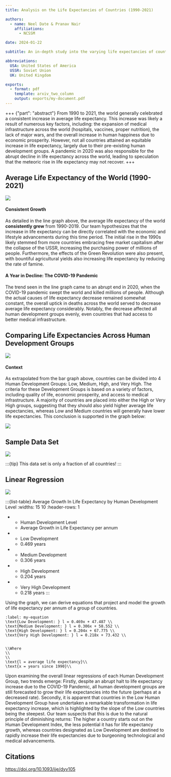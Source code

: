```yaml
---
title: Analysis on the Life Expectancies of Countries (1990-2021)

authors:
  - name: Neel Date & Pranav Nair
    affiliations:
      - NCSSM

date: 2024-01-22

subtitle: An in-depth study into the varying life expectancies of countries from 1990 to 2021

abbreviations:
  USA: United States of America
  USSR: Soviet Union
  UK: United Kingdom

exports:
  - format: pdf
    template: arxiv_two_column
    output: exports/my-document.pdf
---
```


+++ {"part": "abstract"}
From 1990 to 2021, the world generally celebrated a consistent increase in average life expectancy. This increase was likely a result of numerous key factors, including: the expansion of medical infrastructure across the world (hospitals, vaccines, proper nutrition), the lack of major wars, and the overall increase in human happiness due to economic prosperity. However, not all countries attained an equitable increase in life expectancy, largely due to their pre-existing human development groups. A pandemic in 2020 was also responsible for the abrupt decline in life expectancy across the world, leading to speculation that the meteoric rise in life expectancy may not recover.
+++

## Average Life Expectancy of the World (1990-2021)

![](#LifeExpectancy)

#### Consistent Growth
As detailed in the line graph above, the average life expectancy of the world **consistently grew** from 1990-2019. Our team hypothesizes that the increase in life expectancy can be directly correlated with the economic and lifestyle advancements during this time period. The initial rise in the 1990s likely stemmed from more countries embracing free market capitalism after the collapse of the USSR, increasing the purchasing power of millions of people. Furthermore, the effects of the Green Revolution were also present, with bountiful agricultural yields also increasing life expectancy by reducing the rate of famine.

#### A Year in Decline: The COVID-19 Pandemic

The trend seen in the line graph came to an abrupt end in 2020, when the COVID-19 pandemic swept the world and killed millions of people. Although the actual causes of life expectancy decrease remained somewhat constant, the overall uptick in deaths across the world served to decrease average life expectancy considerably. Notably, the decrease affected all human development groups evenly, even countries that had access to better medical infrastructure.

## Comparing Life Expectancies Across Human Development Groups

![](#BarGraph)

#### Context

As extrapolated from the bar graph above, countries can be divided into 4 Human Development Groups: Low, Medium, High, and Very High. The criteria for these Development Groups is based on a variety of factors, including quality of life, economic prosperity, and access to medical infrastructure. A majority of countries are placed into either the High or Very High groups, suggesting that they should also yield higher average life expectancies, whereas Low and Medium countries will generally have lower life expectancies. This conclusion is supported in the graph below:

![](#LifeExpectancyHumanDevelopment)

## Sample Data Set

![](#Table)

:::{tip}
This data set is only a fraction of all countries!
:::

## Linear Regression

![](#LinearRegresssionComparisonGraph)

:::{list-table} Average Growth In Life Expectancy by Human Development Level
:widths: 15 10
:header-rows: 1

*   - Human Development Level
    - Average Growth in Life Expectancy per annum
*   - Low Development
    - 0.469 years
*   - Medium Development
    - 0.306 years
*   - High Development
    - 0.204 years
*   - Very High Development
    - 0.218 years
:::

Using the graph, we can derive equations that project and model the growth of life expectancy per annum of a group of countries.

```{math}
:label: my-equation
\text{Low Development: } l = 0.469x + 47.487 \\
\text{Medium Development: } l = 0.306x + 58.552 \\
\text{High Development: } l = 0.204x + 67.775 \\
\text{Very High Development: } l = 0.218x + 73.432 \\


\\Where
\\
\\
\text{l = average life expectancy}\\
\text{x = years since 1990}\\
```


Upon examining the overall linear regressions of each Human Development Group, two trends emerge: Firstly, despite an abrupt halt to life expectancy increase due to the COVID-19 Pandemic, all human development groups are still forecasted to grow their life expectancies into the future (perhaps at a decreased rate). Secondly, it is apparent that countries in the Low Human Development Group have undertaken a remarkable transformation in life expectancy increase, which is highlighted by the slope of the Low countries being the steepest. Our team suspects that this is due to the natural principle of diminishing returns: The higher a country starts out on the Human Development Index, the less potential it has for life expectancy growth, whereas countries designated as Low Development are destined to rapidly increase their life expectancies due to burgeoning technological and medical advancements.

## Citations

https://doi.org/10.1093/ije/dyv105

